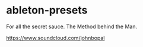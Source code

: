 # ableton-presets
 
For all the secret sauce.
The Method behind the Man.

https://www.soundcloud.com/johnbopal
